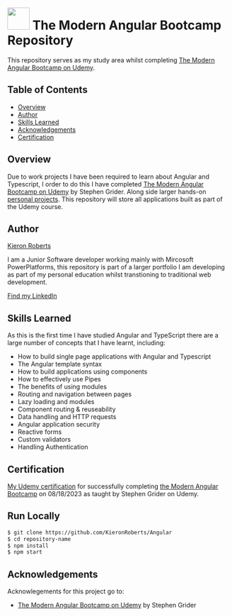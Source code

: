 # <img src="https://github.com/KieronRoberts/Angular/assets/107185233/9af5d6d1-2554-4787-93e6-b47692594c7e" width="50" height="50">  The Modern Angular Bootcamp Repository
This repository serves as my study area whilst completing [The Modern Angular Bootcamp on Udemy](https://www.udemy.com/course/the-modern-angular-bootcamp/).

## Table of Contents

- [Overview](#overview)
- [Author](#author)
- [Skills Learned](#skills-learned)
- [Acknowledgements](#acknowledgements)
- [Certification](#certification)

## Overview

Due to work projects I have been required to learn about Angular and Typescript, I order to do this I have completed [The Modern Angular Bootcamp on Udemy](https://www.udemy.com/course/the-modern-angular-bootcamp/) by Stephen Grider. Along side larger hands-on [personal projects](https://github.com/KieronRoberts/Angular). This repository will store all applications built as part of the Udemy course.

## Author

[Kieron Roberts](https://github.com/KieronRoberts)

I am a Junior Software developer working mainly with Mircosoft PowerPlatforms, this repository is part of a larger portfolio I am developing as part of my personal education whilst transtioning to traditional web development.

[Find my LinkedIn](https://www.linkedin.com/in/kieronroberts1/)

## Skills Learned

As this is the first time I have studied Angular and TypeScript there are a large number of concepts that I have learnt, including:
- How to build single page applications with Angular and Typescript
- The Angular template syntax
- How to build applications using components
- How to effectively use Pipes
- The benefits of using modules
- Routing and navigation between pages
- Lazy loading and modules
- Component routing & reuseability
- Data handling and HTTP requests
- Angular application security
- Reactive forms
- Custom validators
- Handling Authentication

## Certification
[My Udemy certification](https://udemy-certificate.s3.amazonaws.com/image/UC-9bad1b56-82aa-4ef6-a04f-19de71bbbf9c.jpg?v=1692345783000) for successfully completing [the Modern Angular Bootcamp](https://www.udemy.com/course/the-modern-angular-bootcamp/) on 08/18/2023 as taught by Stephen Grider on Udemy.

## Run Locally

```bash
$ git clone https://github.com/KieronRoberts/Angular
$ cd repository-name
$ npm install
$ npm start
```

## Acknowledgements

Acknowlegements for this project go to:
- [The Modern Angular Bootcamp on Udemy](https://www.udemy.com/course/the-modern-angular-bootcamp/) by Stephen Grider
 
